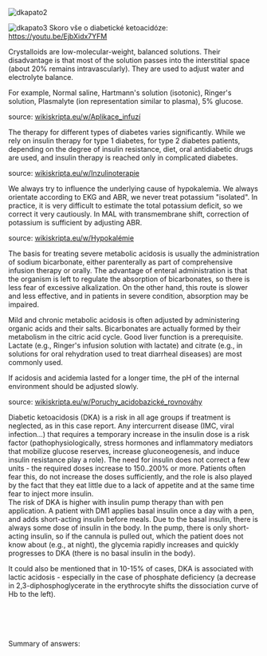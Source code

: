 
<div class="w3-row">
<div class="w3-half">


<bdl-tabs idlist="patogeneze,krystaloidy,inzulin,kalemie,ABR,ketoacidoza,ketoacidoza2" 
  titlelist="Patogenesis,Crystalloid treatment,Treatment of hyperglycemia,Treatment of hypokalemia,Treatment of ABR disorder,Ketoacidosis,DKA 2"></bdl-tabs>
<div class="w3-sand w3-large w3-padding w3-margin">  
<div id="patogeneze">

![dkapato2](dkapato2.png)

![dkapato3](dkapato3.png)
Skoro vše o diabetické ketoacidóze: https://youtu.be/EjbXidx7YFM

</div>
<div id="krystaloidy">
Crystalloids are low-molecular-weight, balanced solutions. Their disadvantage is that most of the solution passes into the interstitial space (about 20% remains intravascularly). They are used to adjust water and electrolyte balance.

For example, Normal saline, Hartmann's solution (isotonic), Ringer's solution, Plasmalyte (ion representation similar to plasma), 5% glucose.

source: <a href="https://www.wikiskripta.eu/w/Aplikace_infuz%C3%AD#Krystaloidy" target="_blank">wikiskripta.eu/w/Aplikace_infuzí</a>



</div>
<div id="inzulin">
The therapy for different types of diabetes varies significantly. While we rely on insulin therapy for type 1 diabetes, for type 2 diabetes patients, depending on the degree of insulin resistance, diet, oral antidiabetic drugs are used, and insulin therapy is reached only in complicated diabetes.

source: <a href="https://www.wikiskripta.eu/w/Inzulinoterapie" target="_blank">wikiskripta.eu/w/Inzulinoterapie</a>


</div>
<!--div id="glykemie">
Pokles glykémie musí být postupný – 2,5-4,5 mmol/L za hodinu maximálně!!! Jde o to aby se předešlo rozvoji mozkového edému. Nutná je i pravidelná monitorace iontů – ze začátku i několikrát denně, aby se preventoval shift do hypokalémie. Infuze inzulinu musí být následně při dostatečném poklesu glykémie a kália doplněny i infuze iontů – viz. níže. Cílová glykémie (tj. normální hodnoty) by měla být dosažena postupně během 24 – 48 hodin.
</div-->
<div id="kalemie">
We always try to influence the underlying cause of hypokalemia. We always orientate according to EKG and ABR, we never treat potassium "isolated". In practice, it is very difficult to estimate the total potassium deficit, so we correct it very cautiously. In MAL with transmembrane shift, correction of potassium is sufficient by adjusting ABR.

source: <a href="https://www.wikiskripta.eu/w/Hypokal%C3%A9mie" target="_blank">wikiskripta.eu/w/Hypokalémie</a>

<!--
Při nízké kalémii se zahajuje podávání inzulinu až po doplnění hladiny kalia k hodnotám, která se blíží dolní hranici referenčních hodnot (tj. ~ 3,8 mmol/L)

ATB – nejprve empiricky, poté dle citlivosti.

Náhrada iontů: zejména K+ - administrovat opatrně, protože inzulin navodí přesun (shift) K+ do buněk – dle EKG má vstupně změny, které souvisí s vysokou hladinou K+ extracelulárně! Vyčkat normalizace hladin a normalizace EKG – na něm vysoké hrotnaté T (Eiffel tower tvar), i když není přítomna bradykardie…. Může být dáno i lehkou teplotou a hypotenzí! Následně substituovat a zabránit hypokalémii, která má také kardiovaskulární rizika!-->
</div>
<div id="ABR">
The basis for treating severe metabolic acidosis is usually the administration of sodium bicarbonate, either parenterally as part of comprehensive infusion therapy or orally. The advantage of enteral administration is that the organism is left to regulate the absorption of bicarbonates, so there is less fear of excessive alkalization. On the other hand, this route is slower and less effective, and in patients in severe condition, absorption may be impaired.

Mild and chronic metabolic acidosis is often adjusted by administering organic acids and their salts. Bicarbonates are actually formed by their metabolism in the citric acid cycle. Good liver function is a prerequisite. Lactate (e.g., Ringer's infusion solution with lactate) and citrate (e.g., in solutions for oral rehydration used to treat diarrheal diseases) are most commonly used.

If acidosis and acidemia lasted for a longer time, the pH of the internal environment should be adjusted slowly.

source: <a href="https://www.wikiskripta.eu/w/Poruchy_acidobazick%C3%A9_rovnov%C3%A1hy" target="_blank">wikiskripta.eu/w/Poruchy_acidobazické_rovnováhy</a>
<!--Management ABR poruchy: podávání inzulinu s i.v. tekutinami a náhradou elektrolytů a udržováním jejich normálních hodnot povede k postupnému snížení prodkce ketolátek a stabilizaci glykémie a utilizaci glukózy, což navodí i postupnou korekci metabolické acidózy. ASTRUP by se měl provádět alespoň á 6 hodin do normalizace – ideálně arteriální.

Přechod na s.c. inzulin – poučit pacientku, musí režim dodržovat, aby se zabránilo opětovné komplikaci DKA, nutnost sledovat pacientku u diabetologa. Nutno glykémie pravidelně měřit nalačno před jídlem a vysledovat ideální dávky inzulinu, které povedou u pacientky s normalizaci hodnot glykémií. Zvážení kontinuální monitorace pomocí čipu – glukózového senzoru (dnes má na něj nárok každý pacient s DM 1. typu). Pacientka poté může být propuštěna do péče ošetřujícího diabetologa.

Ještě pár poznámek ke kazuistice, které lze studentům pro zajímavost zmínit:

Dříve byla DKA denním chlebem intenzivistů, u DM 1 to byla velmi častá akutní komplikace. S rutinním rozšířením glukometrů pro selfmonitoring její výskyt rapidně klesnul. Další pokles je díky rozšíření glukózových senzorů.

Stále vídáme DKA při primomanifestaci DM1 u dětí. U dospělých moc ne, mají dlouho zachovalou zbytkovou sekreci inzulinu, DM1 se rozvíjí zvolna a manifestuje bez DKA.-->
</div>
<div id="ketoacidoza">
Diabetic ketoacidosis (DKA) is a risk in all age groups if treatment is neglected, as in this case report. Any intercurrent disease (IMC, viral infection...) that requires a temporary increase in the insulin dose is a risk factor (pathophysiologically, stress hormones and inflammatory mediators that mobilize glucose reserves, increase gluconeogenesis, and induce insulin resistance play a role). The need for insulin does not correct a few units - the required doses increase to 150..200% or more. Patients often fear this, do not increase the doses sufficiently, and the role is also played by the fact that they eat little due to a lack of appetite and at the same time fear to inject more insulin.
</div>
<div id="ketoacidoza2">
The risk of DKA is higher with insulin pump therapy than with pen application. A patient with DM1 applies basal insulin once a day with a pen, and adds short-acting insulin before meals. Due to the basal insulin, there is always some dose of insulin in the body. In the pump, there is only short-acting insulin, so if the cannula is pulled out, which the patient does not know about (e.g., at night), the glycemia rapidly increases and quickly progresses to DKA (there is no basal insulin in the body).

It could also be mentioned that in 10-15% of cases, DKA is associated with lactic acidosis - especially in the case of phosphate deficiency (a decrease in 2,3-diphosphoglycerate in the erythrocyte shifts the dissociation curve of Hb to the left).
</div>

</div>

</div>
<div class="w3-half w3-padding w3-large">

<bdl-quizx id="q4.1" type="choice2" 
          question="4.1 Infusion of crystalloids in the treatment of diabetic ketoacidosis:" 
          answers="A. is initially aggressive with isotonic solutions to correct dehydration and restore i.v. volume|B. is initially aggressive with hyperosmolar solutions to correct dehydration and restore i.v. volume|C. is not used initially, immediate bolus application of insulin to correct hyperglycemia is important" 
          correctoptions="true|false|false" 
          explanations="yes|no|no" 
          buttontitle="check answer" ></bdl-quizx>
<bdl-quizx id="q4.2" type="choice2" 
          question="4.2 To reduce hyperglycemia and initiate glucose utilization:" 
          answers="A. we start a continuous insulin infusion|B. we start a continuous cortisol infusion|C. we start a continuous infusion of IGF-1 hormone (insulin-like Growth factor hormone)|D. we start a continuous glucagon infusion" 
          correctoptions="true|false|false|false" 
          explanations="yes|no|no|no" 
          buttontitle="check answer" ></bdl-quizx>      
<bdl-quizx id="q4.3" type="choice2" 
          question="4.3 Rate of glycemia decrease:" 
          answers="A. does not matter, it needs to be reduced as quickly as possible, the patient is in a coma, exitus threatens|B. must be slow - max. 2.5 - 4.5 mmol/L per hour" 
          correctoptions="false|true" 
          explanations="no|yes" 
          buttontitle="check answer" ></bdl-quizx>
<bdl-quizx id="q4.4" type="choice2" 
          question="4.4 Why must the rate of glycemia reduction be slow?" 
          answers="A. to prevent cerebral edema due to rapid change in internal environment osmolarity|B. to prevent the rapid development of severe hypokalemia|C. to maintain a sufficient energy pool in the blood extracellularly for vital organs" 
          correctoptions="true|true|false" 
          explanations="yes|yes|no" 
          buttontitle="check answer" ></bdl-quizx>          
<bdl-quizx id="q4.5" type="choice" 
          question="4.5 Insulin during hyperglycemia in DKA induces:" 
          answers="A. shift of potassium into cells|B. shift of glucose into cells|C. shift of H<sup>+</sup> into cells|D. shift of glucose out of cells, which is available for vital organs" 
          correctoptions="true|true|false|false" 
          explanations="yes|yes|no|no" 
          buttontitle="check answer" ></bdl-quizx> 
<bdl-quizx id="q4.6" type="choice2" 
          question="4.6 DKA is a more common complication in diabetes mellitus type:" 
          answers="I|II" 
          correctoptions="true|false" 
          explanations="yes|no" 
          buttontitle="check answer"></bdl-quizx>          
<bdl-quizx id="q4.7" type="choice" 
          question="4.7 Glycemia level is directly influenced by:" 
          answers="insulin|glucagon|growth hormone|catecholamines|thyroid hormones|aldosterone|glucocorticoids|melatonin|leptin" 
          correctoptions="true|true|true|true|true|false|true|false|true" 
          explanations="yes|yes|yes|yes|yes|no|yes|no|yes" 
          buttontitle="check answer"></bdl-quizx>     
<bdl-quizx id="q4.8" type="choice2" 
          question="4.8 Can DKA be accompanied by lactic acidosis?" 
          answers="A. yes it can|B. no it cannot" 
          correctoptions="true|false" 
          explanations="yes|no" 
          buttontitle="check answer"></bdl-quizx>
<bdl-quiz-summary id="qs">
  Summary of answers:
</bdl-quiz-summary>             
<bdl-quiz-control ids="q4.1,q4.2,q4.3,q4.4,q4.5,q4.6,q4.7,q4.8,qs"></bdl-quiz-control>
</div>
</div>
